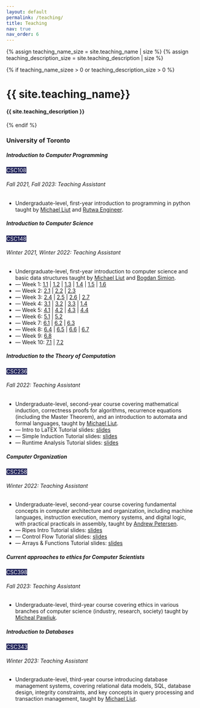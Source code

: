 ```yaml
---
layout: default
permalink: /teaching/
title: Teaching
nav: true
nav_order: 6
---
```

{% assign teaching_name_size = site.teaching_name | size %}
{% assign teaching_description_size = site.teaching_description | size %}

{% if teaching_name_sizee > 0 or teaching_description_size > 0 %}

  <div class="header-bar">
    <h1>{{ site.teaching_name}}</h1>
    <h4>{{ site.teaching_description }}</h4>
  </div>
  {% endif %}

<div class="content">
    <h3 class="mt-4">University of Toronto</h3>
    <div class="card mt-3">
        <div class="p-3">
            <div class="row">
                <div class="col-sm-10">
                    <h5 class="font-weight-bold">Introduction to Computer Programming</h5>
                </div>
                <div class="col-sm-2 text-left text-sm-right">
                    <span class="badge font-weight-bold text-uppercase align-middle" style="background-color: #202359; color: white;">
                        CSC108
                    </span>
                </div>
            </div>
            <h6 class="font-italic mt-2 mt-sm-0">Fall 2021, Fall 2023: Teaching Assistant</h6>
            <ul class="card-text font-weight-light list-group list-group-flush">
                <li class="list-group-item">Undergraduate-level, first-year introduction to programming in python taught by <a href="https://www.michaelliut.ca/">Michael Liut</a> and <a href="https://www.utm.utoronto.ca/math-cs-stats/people/rutwa-engineer">Rutwa Engineer</a>.</li>
            </ul>
        </div>
    </div>
    <div class="card mt-3">
        <div class="p-3">
            <div class="row">
                <div class="col-sm-10">
                    <h5 class="font-weight-bold">Introduction to Computer Science</h5>
                </div>
                <div class="col-sm-2 text-left text-sm-right">
                    <span class="badge font-weight-bold text-uppercase align-middle" style="background-color: #202359; color: white;">
                        CSC148
                    </span>
                </div>
            </div>
            <h6 class="font-italic mt-2 mt-sm-0">Winter 2021, Winter 2022: Teaching Assistant</h6>
            <ul class="card-text font-weight-light list-group list-group-flush">
                <li class="list-group-item">Undergraduate-level, first-year introduction to computer science and basic data structures taught by <a href="https://www.michaelliut.ca/">Michael Liut</a> and <a href="https://www.cs.toronto.edu/~bogdan/">Bogdan Simion</a>.</li>
                <li class="list-group-item">— Week 1: <a href="/assets/pdf/csc148/1.1.pdf">1.1</a> | <a href="/assets/pdf/csc148/1.2.pdf">1.2</a> | <a href="/assets/pdf/csc148/1.3.pdf">1.3</a> | <a href="/assets/pdf/csc148/1.4.pdf">1.4</a> | <a href="/assets/pdf/csc148/1.5.pdf">1.5</a> | <a href="/assets/pdf/csc148/1.6.pdf">1.6</a>
                </li>
                <li class="list-group-item">— Week 2: <a href="/assets/pdf/csc148/2.1.pdf">2.1</a> | <a href="/assets/pdf/csc148/2.2.pdf">2.2</a> | <a href="/assets/pdf/csc148/2.3.pdf">2.3</a>
                </li>
                <li class="list-group-item">— Week 3: <a href="/assets/pdf/csc148/2.4.pdf">2.4</a> | <a href="/assets/pdf/csc148/2.5.pdf">2.5</a> | <a href="/assets/pdf/csc148/2.6.pdf">2.6</a> | <a href="/assets/pdf/csc148/2.7.pdf">2.7</a>
                </li>
                <li class="list-group-item">— Week 4: <a href="/assets/pdf/csc148/3.1.pdf">3.1</a> | <a href="/assets/pdf/csc148/3.2.pdf">3.2</a> | <a href="/assets/pdf/csc148/3.3.pdf">3.3</a> | <a href="/assets/pdf/csc148/3.4.pdf">1.4</a>
                </li>
                <li class="list-group-item">— Week 5: <a href="/assets/pdf/csc148/4.1.pdf">4.1</a> | <a href="/assets/pdf/csc148/4.2.pdf">4.2</a> | <a href="/assets/pdf/csc148/4.3.pdf">4.3</a> | <a href="/assets/pdf/csc148/4.4.pdf">4.4</a>
                </li>
                <li class="list-group-item">— Week 6: <a href="/assets/pdf/csc148/5.1.pdf">5.1</a> | <a href="/assets/pdf/csc148/5.2.pdf">5.2</a>
                </li>
                <li class="list-group-item">— Week 7: <a href="/assets/pdf/csc148/6.1.pdf">6.1</a> | <a href="/assets/pdf/csc148/6.2.pdf">6.2</a> | <a href="/assets/pdf/csc148/6.3.pdf">6.3</a>
                </li>
                <li class="list-group-item">— Week 8: <a href="/assets/pdf/csc148/6.4.pdf">6.4</a> | <a href="/assets/pdf/csc148/6.5.pdf">6.5</a> | <a href="/assets/pdf/csc148/6.6.pdf">6.6</a> | <a href="/assets/pdf/csc148/6.7.pdf">6.7</a>
                </li>
                <li class="list-group-item">— Week 9: <a href="/assets/pdf/csc148/6.8.pdf">6.8</a>
                </li>
                <li class="list-group-item">— Week 10: <a href="/assets/pdf/csc148/7.1.pdf">7.1</a> | <a href="/assets/pdf/csc148/7.2.pdf">7.2</a>
                </li>
            </ul>
        </div>
    </div>
    <div class="card mt-3">
        <div class="p-3">
            <div class="row">
                <div class="col-sm-10">
                    <h5 class="font-weight-bold">Introduction to the Theory of Computation</h5>
                </div>
                <div class="col-sm-2 text-left text-sm-right">
                    <span class="badge font-weight-bold text-uppercase align-middle" style="background-color: #202359; color: white;">
                        CSC236
                    </span>
                </div>
            </div>
            <h6 class="font-italic mt-2 mt-sm-0">Fall 2022: Teaching Assistant</h6>
            <ul class="card-text font-weight-light list-group list-group-flush">
                <li class="list-group-item">Undergraduate-level, second-year course covering mathematical induction, correctness proofs for algorithms, recurrence equations (including the Master Theorem), and an introduction to automata and formal languages, taught by <a href="https://www.michaelliut.ca/">Michael Liut</a>.</li>
                <li class="list-group-item">— Intro to LaTEX Tutorial slides: <a href="/assets/pdf/csc236/latexintro.pdf">slides</a></li>
                <li class="list-group-item">— Simple Induction Tutorial slides: <a href="/assets/pdf/csc236/induction.pdf">slides</a></li>
                <li class="list-group-item">— Runtime Analysis Tutorial slides: <a href="/assets/pdf/csc236/runtime.pdf">slides</a></li>
            </ul>
        </div>
    </div>
    <div class="card mt-3">
        <div class="p-3">
            <div class="row">
                <div class="col-sm-10">
                    <h5 class="font-weight-bold">Computer Organization</h5>
                </div>
                <div class="col-sm-2 text-left text-sm-right">
                    <span class="badge font-weight-bold text-uppercase align-middle" style="background-color: #202359; color: white;">
                        CSC258
                    </span>
                </div>
            </div>
            <h6 class="font-italic mt-2 mt-sm-0">Winter 2022: Teaching Assistant</h6>
            <ul class="card-text font-weight-light list-group list-group-flush">
                <li class="list-group-item">Undergraduate-level, second-year course covering fundamental concepts in computer architecture and organization, including machine languages, instruction execution, memory systems, and digital logic, with practical practicals in assembly, taught by <a href="https://utmandrew.bitbucket.io/">Andrew Petersen</a>.</li>
                <li class="list-group-item">— Ripes Intro Tutorial slides: <a href="/assets/pdf/csc258/ripes_intro.pdf">slides</a></li>
                <li class="list-group-item">— Control Flow Tutorial slides: <a href="/assets/pdf/csc258/control_flow.pdf">slides</a></li>
                <li class="list-group-item">— Arrays & Functions Tutorial slides: <a href="/assets/pdf/csc258/arrays.pdf">slides</a></li>
            </ul>
        </div>
    </div>
    <div class="card mt-3">
        <div class="p-3">
            <div class="row">
                <div class="col-sm-10">
                    <h5 class="font-weight-bold">Current approaches to ethics for Computer Scientists</h5>
                </div>
                <div class="col-sm-2 text-left text-sm-right">
                    <span class="badge font-weight-bold text-uppercase align-middle" style="background-color: #202359; color: white;">
                        CSC398
                    </span>
                </div>
            </div>
            <h6 class="font-italic mt-2 mt-sm-0">Fall 2023: Teaching Assistant</h6>
            <ul class="card-text font-weight-light list-group list-group-flush">
                <li class="list-group-item">Undergraduate-level, third-year course covering ethics in various branches of computer science (industry, research, society) taught by <a href="https://mikepawliuk.ca/">Micheal Pawliuk</a>.</li>
            </ul>
        </div>
    </div>
     <div class="card mt-3">
        <div class="p-3">
            <div class="row">
                <div class="col-sm-10">
                    <h5 class="font-weight-bold">Introduction to Databases</h5>
                </div>
                <div class="col-sm-2 text-left text-sm-right">
                    <span class="badge font-weight-bold text-uppercase align-middle" style="background-color: #202359; color: white;">
                        CSC343
                    </span>
                </div>
            </div>
            <h6 class="font-italic mt-2 mt-sm-0">Winter 2023: Teaching Assistant</h6>
            <ul class="card-text font-weight-light list-group list-group-flush">
                <li class="list-group-item">Undergraduate-level, third-year course introducing database management systems, covering relational data models, SQL, database design, integrity constraints, and key concepts in query processing and transaction management, taught by <a href="https://www.michaelliut.ca/">Michael Liut</a>.</li>
            </ul>
        </div>
    </div>
    <!-- Add more courses as needed -->
</div>